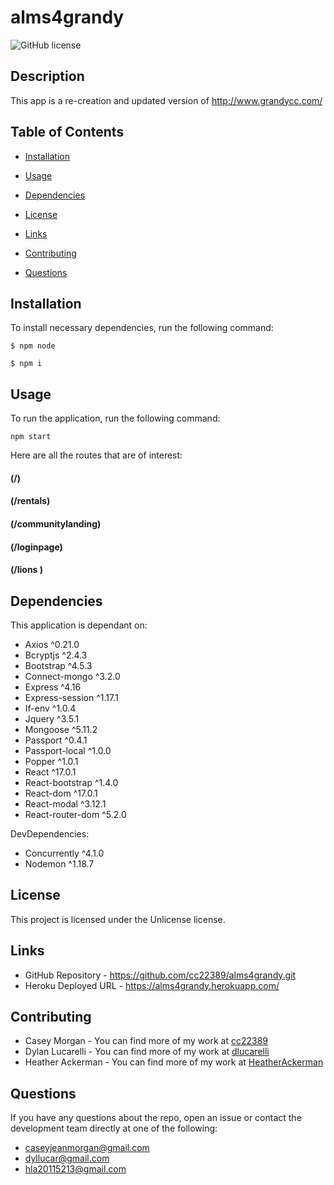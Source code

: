 # alms4grandy
![GitHub license](https://img.shields.io/badge/license-Unlicense-blue.svg)

## Description

This app is a re-creation and updated version of http://www.grandycc.com/ 

## Table of Contents 

* [Installation](#installation)

* [Usage](#usage)

* [Dependencies](#dependencies)

* [License](#license)

* [Links](#links)

* [Contributing](#contributing)

* [Questions](#questions)

## Installation

To install necessary dependencies, run the following command:

```
$ npm node

$ npm i
```

## Usage

To run the application, run the following command:
```
npm start
```

Here are all the routes that are of interest:  

#### (/)
<!-- ![Alphabetical-Search](/assets/Alphabetical-Search.PNG) -->

#### (/rentals)

#### (/communitylanding)

#### (/loginpage)

#### (/lions )


## Dependencies

This application is dependant on:
* Axios ^0.21.0
* Bcryptjs ^2.4.3
* Bootstrap ^4.5.3
* Connect-mongo ^3.2.0
* Express ^4.16
* Express-session ^1.17.1
* If-env ^1.0.4
* Jquery ^3.5.1
* Mongoose ^5.11.2
* Passport ^0.4.1
* Passport-local ^1.0.0
* Popper ^1.0.1
* React ^17.0.1
* React-bootstrap ^1.4.0
* React-dom ^17.0.1
* React-modal ^3.12.1
* React-router-dom ^5.2.0

DevDependencies:
* Concurrently ^4.1.0
* Nodemon ^1.18.7


## License

This project is licensed under the Unlicense license.

## Links

* GitHub Repository - https://github.com/cc22389/alms4grandy.git
* Heroku Deployed URL - https://alms4grandy.herokuapp.com/

## Contributing
* Casey Morgan - You can find more of my work at [cc22389](https://github.com/cc22389/)
* Dylan Lucarelli - You can find more of my work at [dlucarelli](https://github.com/dlucarelli)
* Heather Ackerman - You can find more of my work at [HeatherAckerman](http://github.com/HeatherAckerman)
  

## Questions

If you have any questions about the repo, open an issue or contact the development team directly at one of the following:
* caseyjeanmorgan@gmail.com
* dyllucar@gmail.com
* hla20115213@gmail.com

